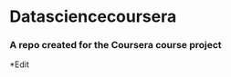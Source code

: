 Datasciencecoursera
===================

### A repo created for the Coursera course project

*Edit


